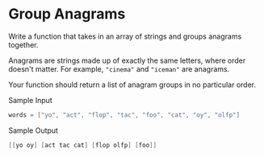 # Group Anagrams

Write a function that takes in an array of strings and groups anagrams together.

Anagrams are strings made up of exactly the same letters, where order doesn't matter. For example, `"cinema"` and `"iceman"` are anagrams.

Your function should return a list of anagram groups in no particular order.

Sample Input

```go
words = ["yo", "act", "flop", "tac", "foo", "cat", "oy", "olfp"]
```

Sample Output

```go
[[yo oy] [act tac cat] [flop olfp] [foo]]
```
